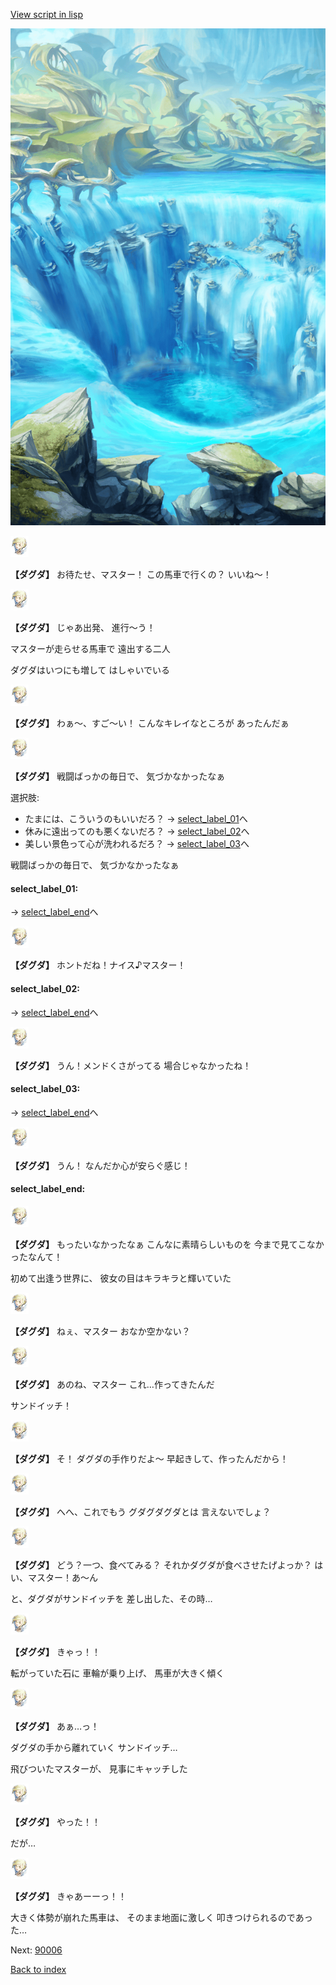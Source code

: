 [View script in lisp](../scripts/20064202.txt)

![valley.png](../images/backgrounds/valley.png)

<img src="../images/units/200641.png" alt="200641.png" height="34"/>

**【ダグダ】**
お待たせ、マスター！
この馬車で行くの？
いいね〜！

<img src="../images/units/200641.png" alt="200641.png" height="34"/>

**【ダグダ】**
じゃあ出発、
進行〜う！

マスターが走らせる馬車で
遠出する二人

ダグダはいつにも増して
はしゃいでいる

<img src="../images/units/200641.png" alt="200641.png" height="34"/>

**【ダグダ】**
わぁ〜、すご〜い！
こんなキレイなところが
あったんだぁ

<img src="../images/units/200641.png" alt="200641.png" height="34"/>

**【ダグダ】**
戦闘ばっかの毎日で、
気づかなかったなぁ

選択肢:
- たまには、こういうのもいいだろ？ → [select_label_01](#select_label_01)へ
- 休みに遠出ってのも悪くないだろ？ → [select_label_02](#select_label_02)へ
- 美しい景色って心が洗われるだろ？ → [select_label_03](#select_label_03)へ

戦闘ばっかの毎日で、
気づかなかったなぁ

#### select_label_01:
 → [select_label_end](#select_label_end)へ

<img src="../images/units/200641.png" alt="200641.png" height="34"/>

**【ダグダ】**
ホントだね！ナイス♪マスター！

#### select_label_02:
 → [select_label_end](#select_label_end)へ

<img src="../images/units/200641.png" alt="200641.png" height="34"/>

**【ダグダ】**
うん！メンドくさがってる
場合じゃなかったね！

#### select_label_03:
 → [select_label_end](#select_label_end)へ

<img src="../images/units/200641.png" alt="200641.png" height="34"/>

**【ダグダ】**
うん！
なんだか心が安らぐ感じ！

#### select_label_end:

<img src="../images/units/200641.png" alt="200641.png" height="34"/>

**【ダグダ】**
もったいなかったなぁ
こんなに素晴らしいものを
今まで見てこなかったなんて！

初めて出逢う世界に、
彼女の目はキラキラと輝いていた

<img src="../images/units/200641.png" alt="200641.png" height="34"/>

**【ダグダ】**
ねぇ、マスター
おなか空かない？

<img src="../images/units/200641.png" alt="200641.png" height="34"/>

**【ダグダ】**
あのね、マスター
これ…作ってきたんだ

サンドイッチ！

<img src="../images/units/200641.png" alt="200641.png" height="34"/>

**【ダグダ】**
そ！
ダグダの手作りだよ〜
早起きして、作ったんだから！

<img src="../images/units/200641.png" alt="200641.png" height="34"/>

**【ダグダ】**
へへ、これでもう
グダグダグダとは
言えないでしょ？

<img src="../images/units/200641.png" alt="200641.png" height="34"/>

**【ダグダ】**
どう？一つ、食べてみる？
それかダグダが食べさせたげよっか？
はい、マスター！あ〜ん

と、ダグダがサンドイッチを
差し出した、その時…

<img src="../images/units/200641.png" alt="200641.png" height="34"/>

**【ダグダ】**
きゃっ！！

転がっていた石に
車輪が乗り上げ、
馬車が大きく傾く

<img src="../images/units/200641.png" alt="200641.png" height="34"/>

**【ダグダ】**
あぁ…っ！

ダグダの手から離れていく
サンドイッチ…

飛びついたマスターが、
見事にキャッチした

<img src="../images/units/200641.png" alt="200641.png" height="34"/>

**【ダグダ】**
やった！！

だが…

<img src="../images/units/200641.png" alt="200641.png" height="34"/>

**【ダグダ】**
きゃあーーっ！！

大きく体勢が崩れた馬車は、
そのまま地面に激しく
叩きつけられるのであった…

Next: [90006](90006.md)

[Back to index](index.md)
